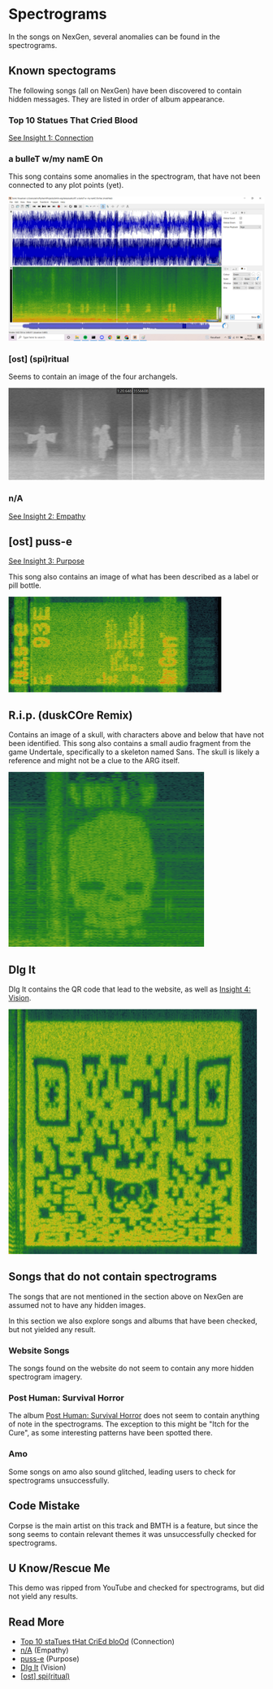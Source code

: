 # Spectrograms

In the songs on NexGen, several anomalies can be found in the spectrograms.

## Known spectograms

The following songs (all on NexGen) have been discovered to contain hidden messages. 
They are listed in order of album appearance.

### Top 10 Statues That Cried Blood

[See Insight 1: Connection](../lore/insight1-connection.md)

### a bulleT w/my namE On

This song contains some anomalies in the spectrogram, that have not been connected to 
any plot points (yet).

![img.png](../../Resources/spectrograms/abwmno_spectro.png)

### [ost] (spi)ritual

Seems to contain an image of the four archangels.

![img_1.png](../../Resources/spectrograms/spectrogram-archangels.png)

### n/A

[See Insight 2: Empathy](../lore/insight2-empathy)

## [ost] puss-e

[See Insight 3: Purpose](../lore/insight3-purpose)

This song also contains an image of what has been described as a label or pill bottle.

![img.png](../../Resources/spectrograms/spectogram_pusse_end.png)

## R.i.p. (duskCOre Remix)

Contains an image of a skull, with characters above and below that have not been identified. This song also 
contains a small audio fragment from the game Undertale, specifically to a skeleton named Sans. The skull is likely a 
reference and might not be a clue to the ARG itself.

![img.png](../../Resources/spectrograms/skull_spectrogram.png)

## DIg It

DIg It contains the QR code that lead to the website, as well as 
[Insight 4: Vision](../lore/insight4-vision).

![img.png](../../Resources/spectrograms/spectrogram_qr.png)

## Songs that do not contain spectrograms

The songs that are not mentioned in the section above on NexGen are assumed not to have 
any hidden images. 

In this section we also explore songs and albums that have been checked, but not yielded 
any result.

### Website Songs

The songs found on the website do not seem to contain any more hidden spectrogram imagery.

### Post Human: Survival Horror

The album [Post Human: Survival Horror](./ph-survival-horror) does not seem to contain 
anything of note in the spectrograms. The exception to this might be "Itch for the Cure", 
as some interesting patterns have been spotted there.

### Amo

Some songs on amo also sound glitched, leading users to check for spectrograms unsuccessfully.

## Code Mistake

Corpse is the main artist on this track and BMTH is a feature, but since the song seems to 
contain relevant themes it was unsuccessfully checked for spectrograms.

## U Know/Rescue Me

This demo was ripped from YouTube and checked for spectrograms, but did not yield any results.

## Read More

- [Top 10 staTues tHat CriEd bloOd](song-top10) (Connection)
- [n/A](song-na) (Empathy)
- [puss-e](song-pusse) (Purpose)
- [DIg It](song-digit) (Vision)
- [[ost] spi(ritual)](song-spiritual)